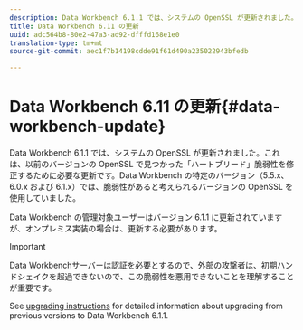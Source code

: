 ```yaml
---
description: Data Workbench 6.1.1 では、システムの OpenSSL が更新されました。これは、以前のバージョンの OpenSSL で見つかった「ハートブリード」脆弱性を修正するために必要な更新です。Data Workbench の特定のバージョン（5.5.x、6.0.x および 6.1.x）では、脆弱性があると考えられるバージョンの OpenSSL を使用していました。
title: Data Workbench 6.11 の更新
uuid: adc564b8-80e2-47a3-ad92-dfffd168e1e0
translation-type: tm+mt
source-git-commit: aec1f7b14198cdde91f61d490a235022943bfedb

---
```



# Data Workbench 6.11 の更新{#data-workbench-update}

Data Workbench 6.1.1 では、システムの OpenSSL が更新されました。これは、以前のバージョンの OpenSSL で見つかった「ハートブリード」脆弱性を修正するために必要な更新です。Data Workbench の特定のバージョン（5.5.x、6.0.x および 6.1.x）では、脆弱性があると考えられるバージョンの OpenSSL を使用していました。

Data Workbench の管理対象ユーザーはバージョン 6.1.1 に更新されていますが、オンプレミス実装の場合は、更新する必要があります。

>[!IMPORTANT]
>
>Data Workbenchサーバーは認証を必要とするので、外部の攻撃者は、初期ハンドシェイクを超過できないので、この脆弱性を悪用できないことを理解することが重要です。

See [upgrading instructions](../../home/c-inst-svr/c-upgrd-uninst-sftwr/c-upgrd-sftwr/c-6-0-to-6-1-upgrade/c-6-0-to-6-1-upgrade.md#concept-fe2c858705434896941a7885ff17bb9c) for detailed information about upgrading from previous versions to Data Workbench 6.1.1.
